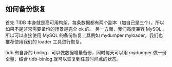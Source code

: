 ## 如何备份恢复
首先 TIDB 本身就是高可用构架，每条数据都有两个副本（加自己是三个）。所以如果不是非常需要备份的场景是完全 ok 的。 另一方面，我们高度兼容 MySQL ，所以可以直接使用 MySQL 的备份恢复工具例如 mydumper myloader。我们也推荐使用我们的 loader 工具进行恢复。

tidb 有自身的 binlog，可以做数据增量备份，同时每天可以用 mydumper 做一份全量，结合 tidb-binlog 就可以恢复到任意时间点的状态。